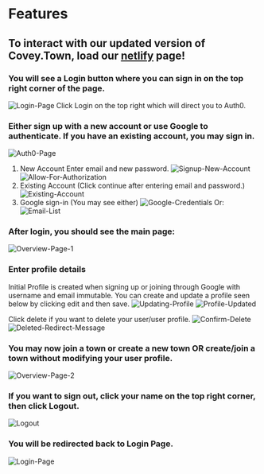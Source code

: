 # Features

## To interact with our updated version of Covey.Town, load our [netlify](https://xenodochial-nightingale-f7c426.netlify.app/) page!

### You will see a Login button where you can sign in on the top right corner of the page.

![Login-Page](docs/login-page.png)
Click Login on the top right which will direct you to Auth0.

### Either sign up with a new account or use Google to authenticate. If you have an existing account, you may sign in.

![Auth0-Page](docs/auth0-page.png)

1. New Account
   Enter email and new password.
   ![Signup-New-Account](docs/signup-new-account.png) ![Allow-For-Authorization](docs/allow-for-authorization.png)
2. Existing Account (Click continue after entering email and password.)
   ![Existing-Account](docs/signup-new-account.png)
3. Google sign-in (You may see either)
   ![Google-Credentials](docs/google-credentials.png) Or: ![Email-List](docs/email-list.jpg)

### After login, you should see the main page:

![Overview-Page-1](docs/overview-page-1.png)

### Enter profile details

Initial Profile is created when signing up or joining through Google with username and email immutable.
You can create and update a profile seen below by clicking edit and then save.
![Updating-Profile](docs/updating-profile.png) ![Profile-Updated](docs/profile-updated.png)

Click delete if you want to delete your user/user profile.
![Confirm-Delete](docs/confirm-delete.png) ![Deleted-Redirect-Message](docs/deleted-redirect-message.png)

### You may now join a town or create a new town OR create/join a town without modifying your user profile.

![Overview-Page-2](docs/overview-page-2.png)

### If you want to sign out, click your name on the top right corner, then click Logout.

![Logout](docs/logout.png)

### You will be redirected back to Login Page.

![Login-Page](docs/login-page.png)
